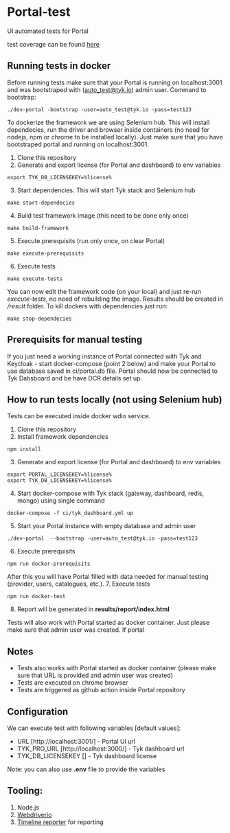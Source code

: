 # Portal-test
UI automated tests for Portal

test coverage can be found [here](coverage.md)

## Running tests in docker
Before running tests make sure that your Portal is running on localhost:3001 and was bootstraped with (auto_test@tyk.io) admin user. Command to bootstrap:
```
./dev-portal -bootstrap -user=auto_test@tyk.io -pass=test123
```
To dockerize the framework we are using Selenium hub. This will install dependecies, run the driver and browser inside containers (no need for nodejs, npm or chrome to be installed locally).
Just make sure that you have bootstraped portal and running on localhost:3001.
1. Clone this repository
2. Generate and export license (for Portal and dashboard) to env variables
```
export TYK_DB_LICENSEKEY=%license%
```
3. Start dependencies. This will start Tyk stack and Selenium hub
```
make start-dependecies
```
4. Build test framework image (this need to be done only once)
```
make build-framework
```
5. Execute prerequisits (run only once, on clear Portal)
```
make execute-prerequisits
```
6. Execute tests
```
make execute-tests
```
You can now edit the framework code (on your local) and just re-run *execute-tests*, no need of rebuilding the image. Results should be created in */result* folder.
To kill dockers with dependencies just run:
```
make stop-dependecies
```

## Prerequisits for manual testing
If you just need a working instance of Portal connected with Tyk and Keycloak - start docker-compose (point 2 below) and make your Portal to use database saved in ci/portal.db file.
Portal should now be connected to Tyk Dahsboard and be have DCR details set up.
## How to run tests locally (not using Selenium hub)
Tests can be executed inside docker wdio service.
1. Clone this repository
2. Install framework dependencies
```
npm install
```
3. Generate and export license (for Portal and dashboard) to env variables
```
export PORTAL_LICENSEKEY=%license%
export TYK_DB_LICENSEKEY=%license%
```
4. Start docker-compose with Tyk stack (gateway, dashboard, redis, mongo) using single command
```
docker-compose -f ci/tyk_dashboard.yml up
```
5. Start your Portal instance with empty database and admin user
```
./dev-portal  --bootstrap -user=auto_test@tyk.io -pass=test123
``` 
6. Execute prerequisits
```
npm run docker-prerequisits
```
After this you will have Portal filled with data needed for manual testing (provider, users, catalogues, etc.). 
7.  Execute tests
```
npm run docker-test
```
8. Report will be generated in __results/report/index.html__

Tests will also work with Portal started as docker container. Just please make sure that admin user was created.
If portal

## Notes
- Tests also works with Portal started as docker container (please make sure that URL is provided and admin user was created)
- Tests are executed on chrome browser
- Tests are triggered as github action inside Portal repository 

## Configuration
We can execute test with following variables [default values]:
- URL [http://localhost:3001/] - Portal UI url
- TYK_PRO_URL [http://localhost:3000/] - Tyk dashboard url
- TYK_DB_LICENSEKEY [] - Tyk dashboard license

Note: you can also use __.env__ file to provide the variables 


## Tooling:
1. Node.js
2. [Webdriverio](https://webdriver.io/)
3. [Timeline reporter](https://github.com/QualityOps/wdio-timeline-reporter) for reporting
